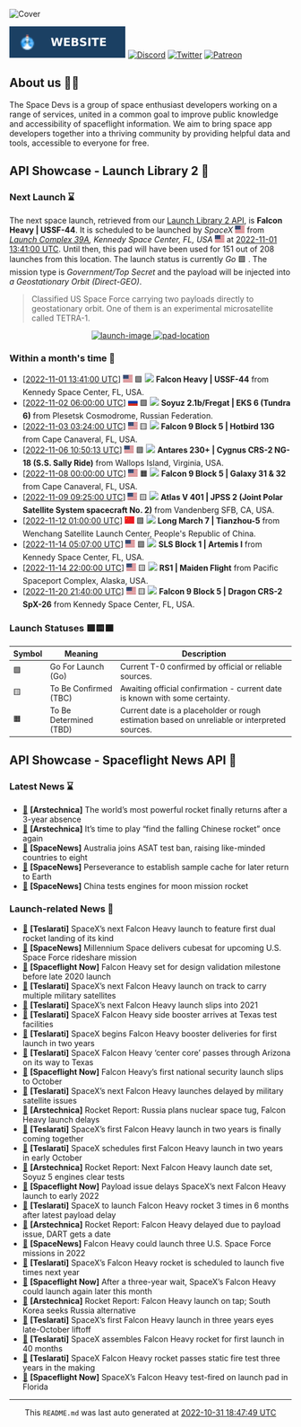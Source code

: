 ![Cover](https://raw.githubusercontent.com/TheSpaceDevs/Tutorials/main/assets/tsd_cover.png)


[![Website](https://raw.githubusercontent.com/TheSpaceDevs/Tutorials/e36b2c250ce7fcd4a801c1ed6cb1f9f9d031696b/assets/badge_tsd_website.svg)](https://thespacedevs.com/)
[![Discord](https://img.shields.io/badge/Discord-%237289DA.svg?style=for-the-badge&logo=discord&logoColor=white)](https://discord.gg/p7ntkNA)
[![Twitter](https://img.shields.io/badge/Twitter-%231DA1F2.svg?style=for-the-badge&logo=Twitter&logoColor=white)](https://twitter.com/TheSpaceDevs)
[![Patreon](https://img.shields.io/badge/Patreon-F96854?style=for-the-badge&logo=patreon&logoColor=white)](https://www.patreon.com/TheSpaceDevs)

## About us 🧑‍🚀
The Space Devs is a group of space enthusiast developers working on a range of
services, united in a common goal to improve public knowledge and accessibility
of spaceflight information. We aim to bring space app developers together into a
thriving community by providing helpful data and tools, accessible to everyone
for free.

## API Showcase - Launch Library 2 🚀

### Next Launch ⌛
The next space launch, retrieved from our
<a href="https://thespacedevs.com/llapi">Launch Library 2 API</a>, is
**Falcon Heavy | USSF-44**. It is scheduled to be launched by *SpaceX*
<img width="17" src="https://raw.githubusercontent.com/lipis/flag-icons/main/flags/4x3/us.svg" />
from *<a href="https://en.wikipedia.org/wiki/Kennedy_Space_Center_Launch_Complex_39#Launch_Pad_39A">Launch Complex 39A</a>, Kennedy Space Center, FL, USA*
<img width="17" src="https://raw.githubusercontent.com/lipis/flag-icons/main/flags/4x3/us.svg" />
at <a href="https://www.timeanddate.com/worldclock/fixedtime.html?iso=20221101T134100">2022-11-01 13:41:00 UTC</a>.  Until
then, this pad will have been used for 151
out of 208 launches from this location. The launch status is currently
*Go* 🟩 . The mission type is
*Government/Top Secret* and the payload will be injected
into *a Geostationary Orbit
(Direct-GEO)*.
<br>
<blockquote>
  Classified US Space Force carrying two payloads directly to geostationary orbit. One of them is an experimental microsatellite called TETRA-1.
</blockquote>

<p float="left" align="center">
  <a href="https://en.wikipedia.org/wiki/Falcon_Heavy" >
    <img alt="launch-image" height="200" src="https://spacelaunchnow-prod-east.nyc3.digitaloceanspaces.com/media/launcher_images/falcon_heavy_image_20220129192819.jpeg" />
  </a>
  <a href="http://maps.google.com/maps?q=28.608+N,+80.604+W" >
    <img alt="pad-location" height="200" src="https://spacelaunchnow-prod-east.nyc3.digitaloceanspaces.com/media/launch_images/location_27_20200803142447.jpg"  />
  </a>
</p>

### Within a month's time 📅
- \[<a href="https://www.timeanddate.com/worldclock/fixedtime.html?iso=20221101T134100">2022-11-01 13:41:00 UTC</a>\]  <img width="17" src="https://raw.githubusercontent.com/lipis/flag-icons/main/flags/4x3/us.svg" /> 🟩  <a href="https://www.google.com/calendar/render?action=TEMPLATE&text=Falcon Heavy | USSF-44&location=Kennedy Space Center, FL, USA&dates=20221101T134100Z%2F20221101T141100Z"><img border="0" width="15" src="https://upload.wikimedia.org/wikipedia/commons/a/a5/Google_Calendar_icon_%282020%29.svg"></a> **Falcon Heavy | USSF-44** from Kennedy Space Center, FL, USA.
- \[<a href="https://www.timeanddate.com/worldclock/fixedtime.html?iso=20221102T060000">2022-11-02 06:00:00 UTC</a>\]  <img width="17" src="https://raw.githubusercontent.com/lipis/flag-icons/main/flags/4x3/ru.svg" /> 🟩  <a href="https://www.google.com/calendar/render?action=TEMPLATE&text=Soyuz 2.1b/Fregat | EKS 6 (Tundra 6)&location=Plesetsk Cosmodrome, Russian Federation&dates=20221102T060000Z%2F20221102T090000Z"><img border="0" width="15" src="https://upload.wikimedia.org/wikipedia/commons/a/a5/Google_Calendar_icon_%282020%29.svg"></a> **Soyuz 2.1b/Fregat | EKS 6 (Tundra 6)** from Plesetsk Cosmodrome, Russian Federation.
- \[<a href="https://www.timeanddate.com/worldclock/fixedtime.html?iso=20221103T032400">2022-11-03 03:24:00 UTC</a>\]  <img width="17" src="https://raw.githubusercontent.com/lipis/flag-icons/main/flags/4x3/us.svg" /> 🟨  <a href="https://www.google.com/calendar/render?action=TEMPLATE&text=Falcon 9 Block 5 | Hotbird 13G&location=Cape Canaveral, FL, USA&dates=20221103T032400Z%2F20221103T032400Z"><img border="0" width="15" src="https://upload.wikimedia.org/wikipedia/commons/a/a5/Google_Calendar_icon_%282020%29.svg"></a> **Falcon 9 Block 5 | Hotbird 13G** from Cape Canaveral, FL, USA.
- \[<a href="https://www.timeanddate.com/worldclock/fixedtime.html?iso=20221106T105013">2022-11-06 10:50:13 UTC</a>\]  <img width="17" src="https://raw.githubusercontent.com/lipis/flag-icons/main/flags/4x3/us.svg" /> 🟩  <a href="https://www.google.com/calendar/render?action=TEMPLATE&text=Antares 230+ | Cygnus CRS-2 NG-18 (S.S. Sally Ride)&location=Wallops Island, Virginia, USA&dates=20221106T105013Z%2F20221106T105013Z"><img border="0" width="15" src="https://upload.wikimedia.org/wikipedia/commons/a/a5/Google_Calendar_icon_%282020%29.svg"></a> **Antares 230+ | Cygnus CRS-2 NG-18 (S.S. Sally Ride)** from Wallops Island, Virginia, USA.
- \[<a href="https://www.timeanddate.com/worldclock/fixedtime.html?iso=20221108T000000">2022-11-08 00:00:00 UTC</a>\]  <img width="17" src="https://raw.githubusercontent.com/lipis/flag-icons/main/flags/4x3/us.svg" /> 🟧  <a href="https://www.google.com/calendar/render?action=TEMPLATE&text=Falcon 9 Block 5 | Galaxy 31 &amp; 32&location=Cape Canaveral, FL, USA&dates=20221108T000000Z%2F20221108T000000Z"><img border="0" width="15" src="https://upload.wikimedia.org/wikipedia/commons/a/a5/Google_Calendar_icon_%282020%29.svg"></a> **Falcon 9 Block 5 | Galaxy 31 & 32** from Cape Canaveral, FL, USA.
- \[<a href="https://www.timeanddate.com/worldclock/fixedtime.html?iso=20221109T092500">2022-11-09 09:25:00 UTC</a>\]  <img width="17" src="https://raw.githubusercontent.com/lipis/flag-icons/main/flags/4x3/us.svg" /> 🟨  <a href="https://www.google.com/calendar/render?action=TEMPLATE&text=Atlas V 401 | JPSS 2 (Joint Polar Satellite System spacecraft No. 2)&location=Vandenberg SFB, CA, USA&dates=20221109T092500Z%2F20221109T092500Z"><img border="0" width="15" src="https://upload.wikimedia.org/wikipedia/commons/a/a5/Google_Calendar_icon_%282020%29.svg"></a> **Atlas V 401 | JPSS 2 (Joint Polar Satellite System spacecraft No. 2)** from Vandenberg SFB, CA, USA.
- \[<a href="https://www.timeanddate.com/worldclock/fixedtime.html?iso=20221112T010000">2022-11-12 01:00:00 UTC</a>\]  <img width="17" src="https://raw.githubusercontent.com/lipis/flag-icons/main/flags/4x3/cn.svg" /> 🟩  <a href="https://www.google.com/calendar/render?action=TEMPLATE&text=Long March 7  | Tianzhou-5&location=Wenchang Satellite Launch Center, People&#x27;s Republic of China&dates=20221112T010000Z%2F20221112T050000Z"><img border="0" width="15" src="https://upload.wikimedia.org/wikipedia/commons/a/a5/Google_Calendar_icon_%282020%29.svg"></a> **Long March 7  | Tianzhou-5** from Wenchang Satellite Launch Center, People's Republic of China.
- \[<a href="https://www.timeanddate.com/worldclock/fixedtime.html?iso=20221114T050700">2022-11-14 05:07:00 UTC</a>\]  <img width="17" src="https://raw.githubusercontent.com/lipis/flag-icons/main/flags/4x3/us.svg" /> 🟩  <a href="https://www.google.com/calendar/render?action=TEMPLATE&text=SLS Block 1 | Artemis I&location=Kennedy Space Center, FL, USA&dates=20221114T050700Z%2F20221114T061600Z"><img border="0" width="15" src="https://upload.wikimedia.org/wikipedia/commons/a/a5/Google_Calendar_icon_%282020%29.svg"></a> **SLS Block 1 | Artemis I** from Kennedy Space Center, FL, USA.
- \[<a href="https://www.timeanddate.com/worldclock/fixedtime.html?iso=20221114T220000">2022-11-14 22:00:00 UTC</a>\]  <img width="17" src="https://raw.githubusercontent.com/lipis/flag-icons/main/flags/4x3/us.svg" /> 🟨  <a href="https://www.google.com/calendar/render?action=TEMPLATE&text=RS1 | Maiden Flight&location=Pacific Spaceport Complex, Alaska, USA&dates=20221114T220000Z%2F20221115T013000Z"><img border="0" width="15" src="https://upload.wikimedia.org/wikipedia/commons/a/a5/Google_Calendar_icon_%282020%29.svg"></a> **RS1 | Maiden Flight** from Pacific Spaceport Complex, Alaska, USA.
- \[<a href="https://www.timeanddate.com/worldclock/fixedtime.html?iso=20221120T214000">2022-11-20 21:40:00 UTC</a>\]  <img width="17" src="https://raw.githubusercontent.com/lipis/flag-icons/main/flags/4x3/us.svg" /> 🟨  <a href="https://www.google.com/calendar/render?action=TEMPLATE&text=Falcon 9 Block 5 | Dragon CRS-2 SpX-26&location=Kennedy Space Center, FL, USA&dates=20221120T214000Z%2F20221120T214000Z"><img border="0" width="15" src="https://upload.wikimedia.org/wikipedia/commons/a/a5/Google_Calendar_icon_%282020%29.svg"></a> **Falcon 9 Block 5 | Dragon CRS-2 SpX-26** from Kennedy Space Center, FL, USA.


### Launch Statuses 🟩🟨🟧
<p align="center">
    <table class="tg">
    <thead>
      <tr>
        <th class="tg-0pky">Symbol</th>
        <th class="tg-0pky">Meaning</th>
        <th class="tg-0pky">Description</th>
      </tr>
    </thead>
    <tbody>
      <tr>
        <td class="tg-0pky">🟩</td>
        <td class="tg-0pky">Go For Launch (Go)</td>
        <td class="tg-0pky">Current T-0 confirmed by official or reliable sources.</td>
      </tr>
      <tr>
        <td class="tg-0pky">🟨</td>
        <td class="tg-0pky">To Be Confirmed (TBC)</td>
        <td class="tg-0pky">Awaiting official confirmation - current date is known with some certainty.</td>
      </tr>
      <tr>
        <td class="tg-0pky">🟧</td>
        <td class="tg-0pky">To Be Determined (TBD)</td>
        <td class="tg-0pky">Current date is a placeholder or rough estimation based on unreliable or interpreted sources.</td>
      </tr>
    </tbody>
    </table>
</p>

## API Showcase - Spaceflight News API 📰

### Latest News ⌛
- <a href="https://arstechnica.com/science/2022/10/the-worlds-most-powerful-rocket-finally-returns-after-a-3-year-absence/" >🔗</a> **[Arstechnica]** The world’s most powerful rocket finally returns after a 3-year absence
- <a href="https://arstechnica.com/science/2022/10/china-launches-its-third-space-station-module-but-rocket-will-return-controllably/" >🔗</a> **[Arstechnica]** It’s time to play “find the falling Chinese rocket” once again
- <a href="https://spacenews.com/australia-joins-asat-test-ban-raising-like-minded-countries-to-eight/" >🔗</a> **[SpaceNews]** Australia joins ASAT test ban, raising like-minded countries to eight
- <a href="https://spacenews.com/perseverance-to-establish-sample-cache-for-later-return-to-earth/" >🔗</a> **[SpaceNews]** Perseverance to establish sample cache for later return to Earth
- <a href="https://spacenews.com/china-tests-engines-for-moon-mission-rocket/" >🔗</a> **[SpaceNews]** China tests engines for moon mission rocket


### Launch-related News 🚀

- <a href="https://www.teslarati.com/spacex-falcon-heavy-first-dual-drone-ship-landing/" >🔗</a> **[Teslarati]** SpaceX’s next Falcon Heavy launch to feature first dual rocket landing of its kind
- <a href="https://spacenews.com/millennium-space-delivers-cubesat-for-upcoming-u-s-space-force-rideshare-mission/" >🔗</a> **[SpaceNews]** Millennium Space delivers cubesat for upcoming U.S. Space Force rideshare mission
- <a href="https://spaceflightnow.com/2020/04/27/falcon-heavy-on-track-for-design-validation-milestone-before-late-2020-launch/" >🔗</a> **[Spaceflight Now]** Falcon Heavy set for design validation milestone before late 2020 launch
- <a href="https://www.teslarati.com/spacex-next-falcon-heavy-launch-surprise-payload/" >🔗</a> **[Teslarati]** SpaceX’s next Falcon Heavy launch on track to carry multiple military satellites
- <a href="https://www.teslarati.com/spacex-next-falcon-heavy-launch-delayed-2021/" >🔗</a> **[Teslarati]** SpaceX’s next Falcon Heavy launch slips into 2021
- <a href="https://www.teslarati.com/spacex-falcon-heavy-side-booster-texas-arrival/" >🔗</a> **[Teslarati]** SpaceX Falcon Heavy side booster arrives at Texas test facilities
- <a href="https://www.teslarati.com/spacex-falcon-heavy-ussf-44-first-booster-delivery/" >🔗</a> **[Teslarati]** SpaceX begins Falcon Heavy booster deliveries for first launch in two years
- <a href="https://www.teslarati.com/spacex-falcon-heavy-center-core-texas-bound/" >🔗</a> **[Teslarati]** SpaceX Falcon Heavy ‘center core’ passes through Arizona on its way to Texas
- <a href="https://spaceflightnow.com/2021/05/23/falcon-heavys-first-national-security-launch-slips-to-october/" >🔗</a> **[Spaceflight Now]** Falcon Heavy’s first national security launch slips to October
- <a href="https://www.teslarati.com/spacex-falcon-heavy-ussf-44-launch-delay/" >🔗</a> **[Teslarati]** SpaceX’s next Falcon Heavy launches delayed by military satellite issues
- <a href="https://arstechnica.com/science/2021/05/rocket-report-russia-plans-nuclear-space-tug-falcon-heavy-launch-delays/" >🔗</a> **[Arstechnica]** Rocket Report: Russia plans nuclear space tug, Falcon Heavy launch delays
- <a href="https://www.teslarati.com/spacex-falcon-heavy-first-launch-two-years/" >🔗</a> **[Teslarati]** SpaceX’s first Falcon Heavy launch in two years is finally coming together
- <a href="https://www.teslarati.com/spacex-first-falcon-heavy-launch-two-years-october/" >🔗</a> **[Teslarati]** SpaceX schedules first Falcon Heavy launch in two years in early October
- <a href="https://arstechnica.com/science/2021/09/rocket-report-next-falcon-heavy-launch-date-set-soyuz-5-engines-clear-tests/" >🔗</a> **[Arstechnica]** Rocket Report: Next Falcon Heavy launch date set, Soyuz 5 engines clear tests
- <a href="https://spaceflightnow.com/2021/10/04/payload-issue-delays-spacexs-next-falcon-heavy-launch-to-early-2022/" >🔗</a> **[Spaceflight Now]** Payload issue delays SpaceX’s next Falcon Heavy launch to early 2022
- <a href="https://www.teslarati.com/spacex-fourth-falcon-heavy-launch-delayed-2022/" >🔗</a> **[Teslarati]** SpaceX to launch Falcon Heavy rocket 3 times in 6 months after latest payload delay
- <a href="https://arstechnica.com/science/2021/10/rocket-report-spacex-snaps-up-italian-satellite-capt-kirk-set-for-launch/" >🔗</a> **[Arstechnica]** Rocket Report: Falcon Heavy delayed due to payload issue, DART gets a date
- <a href="https://spacenews.com/falcon-heavy-could-launch-three-u-s-space-force-missions-in-2022/" >🔗</a> **[SpaceNews]** Falcon Heavy could launch three U.S. Space Force missions in 2022
- <a href="https://www.teslarati.com/spacex-falcon-heavy-five-launches-2022/" >🔗</a> **[Teslarati]** SpaceX’s Falcon Heavy rocket is scheduled to launch five times next year
- <a href="https://spaceflightnow.com/2022/10/05/after-a-three-year-wait-spacexs-falcon-heavy-could-launch-again-later-this-month/" >🔗</a> **[Spaceflight Now]** After a three-year wait, SpaceX’s Falcon Heavy could launch again later this month
- <a href="https://arstechnica.com/science/2022/10/rocket-report-falcon-heavy-launch-on-tap-south-korea-seeks-russia-alternative/" >🔗</a> **[Arstechnica]** Rocket Report: Falcon Heavy launch on tap; South Korea seeks Russia alternative
- <a href="https://www.teslarati.com/spacex-falcon-heavy-rocket-first-launch-three-years-take-two/" >🔗</a> **[Teslarati]** SpaceX’s first Falcon Heavy launch in three years eyes late-October liftoff
- <a href="https://www.teslarati.com/spacex-assembles-first-falcon-heavy-rocket-in-40-months/" >🔗</a> **[Teslarati]** SpaceX assembles Falcon Heavy rocket for first launch in 40 months
- <a href="https://www.teslarati.com/spacex-fires-up-fourth-falcon-heavy-rocket/" >🔗</a> **[Teslarati]** SpaceX Falcon Heavy rocket passes static fire test three years in the making
- <a href="https://spaceflightnow.com/2022/10/28/spacexs-falcon-heavy-test-fired-on-launch-pad-in-florida/" >🔗</a> **[Spaceflight Now]** SpaceX’s Falcon Heavy test-fired on launch pad in Florida


<hr>
  <div align="center">
  This <code>README.md</code> was last auto generated at <a href="https://www.timeanddate.com/worldclock/fixedtime.html?iso=20221031T184749">2022-10-31 18:47:49 UTC</a>
  <br>
  <!-- <a href="https://medium.com/@g.h.garrett" target="_blank">Learn to add space launches to your profile here!</a> -->
</div>